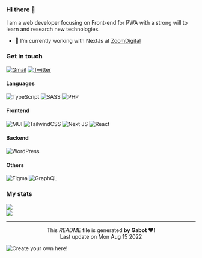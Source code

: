 ### Hi there 👋

I am a web developer focusing on Front-end for PWA with a strong will to learn and research new technologies.

- 🔭 I’m currently working with NextJs at [ZoomDigital](https://zoomdigital.ch/)

### Get in touch

[![Gmail](https://img.shields.io/badge/Gmail-D14836?logo=gmail&logoColor=white)](chelbi.aml@gmail.com)
[![Twitter](https://img.shields.io/badge/Twitter-%231DA1F2.svg?logo=Twitter&logoColor=white)](https://twitter.com/Shelby_AA)

#### Languages

![TypeScript](https://img.shields.io/badge/typescript-%23007ACC.svg?style=for-the-badge&logo=typescript&logoColor=white) ![SASS](https://img.shields.io/badge/SASS-hotpink.svg?style=for-the-badge&logo=SASS&logoColor=white) ![PHP](https://img.shields.io/badge/php-%23777BB4.svg?style=for-the-badge&logo=php&logoColor=white)

#### Frontend

![MUI](https://img.shields.io/badge/MUI-%230081CB.svg?style=for-the-badge&logo=material-ui&logoColor=white) ![TailwindCSS](https://img.shields.io/badge/tailwindcss-%2338B2AC.svg?style=for-the-badge&logo=tailwind-css&logoColor=white) ![Next JS](https://img.shields.io/badge/Next-black?style=for-the-badge&logo=next.js&logoColor=white) ![React](https://img.shields.io/badge/react-%2320232a.svg?style=for-the-badge&logo=react&logoColor=%2361DAFB)

#### Backend

![WordPress](https://img.shields.io/badge/WordPress-%23117AC9.svg?style=for-the-badge&logo=WordPress&logoColor=white)

#### Others

![Figma](https://img.shields.io/badge/figma-%23F24E1E.svg?style=for-the-badge&logo=figma&logoColor=white) ![GraphQL](https://img.shields.io/badge/-GraphQL-E10098?style=for-the-badge&logo=graphql&logoColor=white)

### My stats

![](https://github-readme-streak-stats.herokuapp.com/?user=A-chelbi&theme=dark&hide_border=true)<br/>
![](https://github-readme-stats.vercel.app/api/top-langs/?username=A-chelbi&theme=dark&hide_border=true&include_all_commits=false&count_private=true&layout=compact)

---

<p align="center">This <i>README</i> file is generated <b>by Gabot ❤️</b>!</br>Last update on Mon Aug 15 2022<br /></p>

![Create your own here!](https://medium.com/@th.guibert/how-to-create-a-self-updating-readme-md-for-your-github-profile-f8b05744ca91)